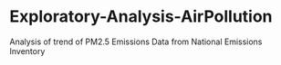 # Exploratory-Analysis-AirPollution
Analysis of trend of PM2.5 Emissions Data from National Emissions Inventory
